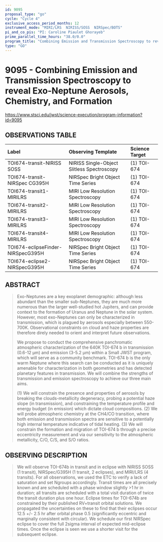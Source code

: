 ```yaml
---
id: 9095
proposal_type: "go"
cycle: "Cycle 4"
exclusive_access_period_months: 12
instrument_mode: "MIRI/LRS  NIRISS/SOSS  NIRSpec/BOTS"
pi_and_co_pis: "PI: Caroline Piaulet Ghorayeb"
prime_parallel_time_hours: "38.0/0.0"
program_title: "Combining Emission and Transmission Spectroscopy to reveal Exo-Neptune Aerosols, Chemistry, and Formation"
type: "GO"
---
```

# 9095 - Combining Emission and Transmission Spectroscopy to reveal Exo-Neptune Aerosols, Chemistry, and Formation
https://www.stsci.edu/jwst/science-execution/program-information?id=9095
## OBSERVATIONS TABLE
| Label                               | Observing Template                       | Science Target |
| :---------------------------------- | :--------------------------------------- | :------------- |
| TOI674-transit-NIRISS SOSS          | NIRISS Single-Object Slitless Spectroscopy | (1) TOI-674    |
| TOI674-transit-NIRSpec CG395H       | NIRSpec Bright Object Time Series        | (1) TOI-674    |
| TOI674-transit1-MIRILRS             | MIRI Low Resolution Spectroscopy         | (1) TOI-674    |
| TOI674-transit2-MIRILRS             | MIRI Low Resolution Spectroscopy         | (1) TOI-674    |
| TOI674-transit3-MIRILRS             | MIRI Low Resolution Spectroscopy         | (1) TOI-674    |
| TOI674-transit4-MIRILRS             | MIRI Low Resolution Spectroscopy         | (1) TOI-674    |
| TOI674-eclipseFinder-NIRSpecG395H | NIRSpec Bright Object Time Series        | (1) TOI-674    |
| TOI674-eclipse2-NIRSpecG395H        | NIRSpec Bright Object Time Series        | (1) TOI-674    |

## ABSTRACT

> Exo-Neptunes are a key exoplanet demographic: although less abundant than the smaller sub-Neptunes, they are much more numerous than the larger well-studied hot Jupiters, and can provide context to the formation of Uranus and Neptune in the solar system. However, most exo-Neptunes can only be characterized in transmission, which is plagued by aerosols especially between 550-700K. Observational constraints on cloud and haze properties are therefore direly needed to orient and interpret future observations.
>
> We propose to conduct the comprehensive panchromatic atmospheric characterization of the 640K TOI-674 b in transmission (0.6-12 µm) and emission (3-5.2 µm) within a Small JWST program, which will serve as a community benchmark. TOI-674 b is the only warm Neptune where this search can be conducted as it is uniquely amenable for characterization in both geometries and has detected planetary features in transmission. We will combine the strengths of transmission and emission spectroscopy to achieve our three main aims.
>
> (1) We will constrain the presence and properties of aerosols by breaking the clouds-metallicity degeneracy, probing a potential haze slope (in transmission), and constraining the temperature profile and energy budget (in emission) which dictate cloud compositions. (2) We will probe atmospheric chemistry at the CH4/CO transition, where both emission and transmission spectra are sensitive to a potentially high internal temperature indicative of tidal heating. (3) We will constrain the formation and migration of TOI-674 b through a precise eccentricity measurement and via our sensitivity to the atmospheric metallicity, C/O, C/S, and S/O ratios.

## OBSERVING DESCRIPTION

> We will observe TOI-674b in transit and in eclipse with NIRISS SOSS (1 transit), NIRSpec/G395H (1 transit, 2 eclipses), and MIRI/LRS (4 transits).
> For all observations, we used the ETC to verify a lack of saturation and set Ngroups accordingly.
> Transit times are all precisely known and are scheduled with a phase window slightly >1 hr in duration; all transits are scheduled with a total visit duration of twice the transit duration plus one hour.
> Eclipse times for TOI-674b are constrained by their published RV+transit orbital solutions. We propagated the uncertainties on these to find that their eclipses occur 12.5 +/- 2.5 hr after orbital phase 0.5 (significantly eccentric and marginally consistent with circular). We schedule our first NIRSpec eclipse to cover the full 2sigma interval of expected mid-eclipse times. Once the eclipse is seen we use a shorter visit for the subsequent eclipse.